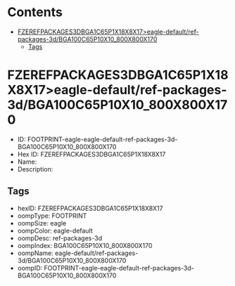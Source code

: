 



Contents
========

* [FZEREFPACKAGES3DBGA1C65P1X18X8X17>eagle-default/ref-packages-3d/BGA100C65P10X10_800X800X170](#fzerefpackages3dbga1c65p1x18x8x17eagle-defaultref-packages-3dbga100c65p10x10_800x800x170)
	* [Tags](#tags)

# FZEREFPACKAGES3DBGA1C65P1X18X8X17>eagle-default/ref-packages-3d/BGA100C65P10X10_800X800X170

- ID: FOOTPRINT-eagle-eagle-default-ref-packages-3d-BGA100C65P10X10_800X800X170
- Hex ID: FZEREFPACKAGES3DBGA1C65P1X18X8X17
- Name: 
- Description: 

## Tags

- hexID: FZEREFPACKAGES3DBGA1C65P1X18X8X17
- oompType: FOOTPRINT
- oompSize: eagle
- oompColor: eagle-default
- oompDesc: ref-packages-3d
- oompIndex: BGA100C65P10X10_800X800X170
- oompName: eagle-default/ref-packages-3d/BGA100C65P10X10_800X800X170
- oompID: FOOTPRINT-eagle-eagle-default-ref-packages-3d-BGA100C65P10X10_800X800X170
